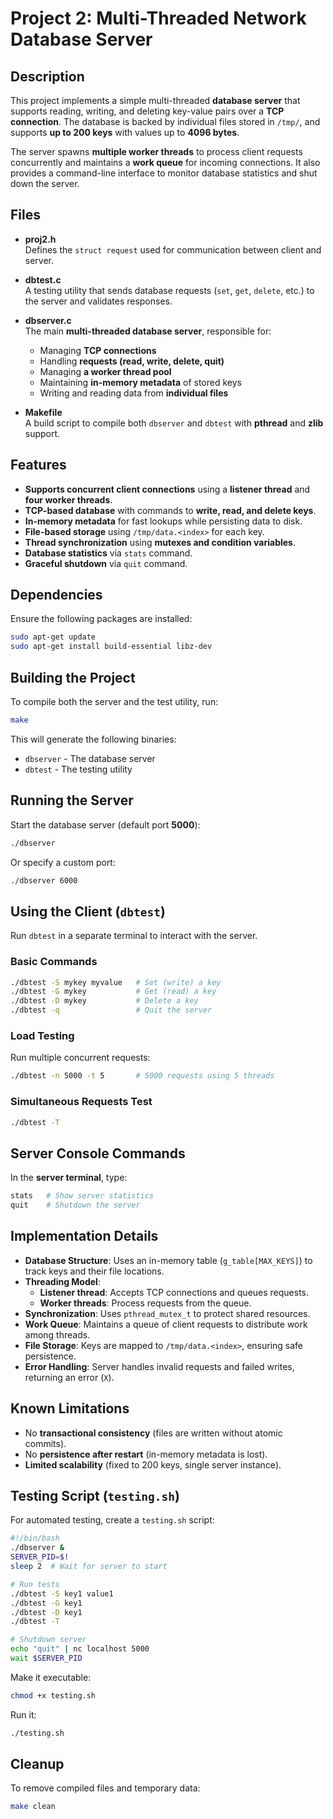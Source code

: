 # Project 2: Multi-Threaded Network Database Server

## Description
This project implements a simple multi-threaded **database server** that supports reading, writing, and deleting key-value pairs over a **TCP connection**. The database is backed by individual files stored in `/tmp/`, and supports **up to 200 keys** with values up to **4096 bytes**.

The server spawns **multiple worker threads** to process client requests concurrently and maintains a **work queue** for incoming connections. It also provides a command-line interface to monitor database statistics and shut down the server.

## Files

- **proj2.h**  
  Defines the `struct request` used for communication between client and server.
  
- **dbtest.c**  
  A testing utility that sends database requests (`set`, `get`, `delete`, etc.) to the server and validates responses.
  
- **dbserver.c**  
  The main **multi-threaded database server**, responsible for:
  - Managing **TCP connections**
  - Handling **requests (read, write, delete, quit)**
  - Managing **a worker thread pool**
  - Maintaining **in-memory metadata** of stored keys
  - Writing and reading data from **individual files**
  
- **Makefile**  
  A build script to compile both `dbserver` and `dbtest` with **pthread** and **zlib** support.
  
## Features

- **Supports concurrent client connections** using a **listener thread** and **four worker threads**.
- **TCP-based database** with commands to **write, read, and delete keys**.
- **In-memory metadata** for fast lookups while persisting data to disk.
- **File-based storage** using `/tmp/data.<index>` for each key.
- **Thread synchronization** using **mutexes and condition variables**.
- **Database statistics** via `stats` command.
- **Graceful shutdown** via `quit` command.

## Dependencies

Ensure the following packages are installed:

```bash
sudo apt-get update
sudo apt-get install build-essential libz-dev
```

## Building the Project

To compile both the server and the test utility, run:
```bash
make
```
This will generate the following binaries:
- `dbserver` - The database server
- `dbtest` - The testing utility

## Running the Server

Start the database server (default port **5000**):
```bash
./dbserver
```
Or specify a custom port:
```bash
./dbserver 6000
```

## Using the Client (`dbtest`)

Run `dbtest` in a separate terminal to interact with the server.

### Basic Commands
```bash
./dbtest -S mykey myvalue   # Set (write) a key
./dbtest -G mykey           # Get (read) a key
./dbtest -D mykey           # Delete a key
./dbtest -q                 # Quit the server
```

### Load Testing
Run multiple concurrent requests:
```bash
./dbtest -n 5000 -t 5       # 5000 requests using 5 threads
```

### Simultaneous Requests Test
```bash
./dbtest -T
```

## Server Console Commands

In the **server terminal**, type:
```bash
stats   # Show server statistics
quit    # Shutdown the server
```

## Implementation Details

- **Database Structure**: Uses an in-memory table (`g_table[MAX_KEYS]`) to track keys and their file locations.
- **Threading Model**:
  - **Listener thread**: Accepts TCP connections and queues requests.
  - **Worker threads**: Process requests from the queue.
- **Synchronization**: Uses `pthread_mutex_t` to protect shared resources.
- **Work Queue**: Maintains a queue of client requests to distribute work among threads.
- **File Storage**: Keys are mapped to `/tmp/data.<index>`, ensuring safe persistence.
- **Error Handling**: Server handles invalid requests and failed writes, returning an error (`X`).

## Known Limitations

- No **transactional consistency** (files are written without atomic commits).
- No **persistence after restart** (in-memory metadata is lost).
- **Limited scalability** (fixed to 200 keys, single server instance).

## Testing Script (`testing.sh`)

For automated testing, create a `testing.sh` script:
```bash
#!/bin/bash
./dbserver &
SERVER_PID=$!
sleep 2  # Wait for server to start

# Run tests
./dbtest -S key1 value1
./dbtest -G key1
./dbtest -D key1
./dbtest -T

# Shutdown server
echo "quit" | nc localhost 5000
wait $SERVER_PID
```
Make it executable:
```bash
chmod +x testing.sh
```
Run it:
```bash
./testing.sh
```

## Cleanup

To remove compiled files and temporary data:
```bash
make clean
```



